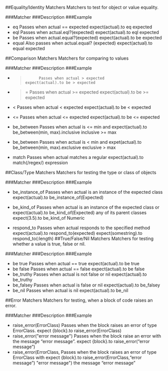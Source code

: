 ##Equality/Identity Matchers
Matchers to test for object or value equality.

###Matcher  ###Description                              ###Example
* eq        Passes when actual == expected              expect(actual).to eq expected
* eql       Passes when actual.eql?(expected)           expect(actual).to eql expected
* be        Passes when actual.equal?(expected)         expect(actual).to be expected
* equal     Also passes when actual.equal? (expected)   expect(actual).to equal expected

##Comparison Matchers
Matchers for comparing to values

###Matcher    ###Description                            ###Example
* >           Passes when actual > expected             expect(actual).to be > expected
* >=          Passes when actual >= expected            expect(actual).to be >= expected
* <           Passes when actual < expected             expect(actual).to be < expected
* <=          Passes when actual <= expected            expect(actual).to be <= expected

* be_between  Passes when actual is <= min and          expect(actual).to be_between(min, max).inclusive
  inclusive   >= max

* be_between  Passes when actual is < min and           expet(actual).to be_between(min, max).exclusive
  exclusive   > max

* match       Passes when actual matches a regular      expect(actual).to match(/regex/)
              expression

##Class/Type Matchers
Matchers for testing the type or class of objects

###Matcher        ###Description                                              ###Example
* be_instance_of  Passes when actual is an instance of the expected class     expect(actual).to be_instance_of(Expected)

* be_kind_of      Passes when actual is an instance of the expected class or  expect(actual).to be_kind_of(Expected)
                  any of its parent classes                                   expect(3.5).to be_kind_of Numeric

* respond_to      Passes when actual responds to the specified method         expect(actual).to respond_to(expected)
                                                                              expect(somestring).to respond_to(:length)
##True/False/Nil Matchers
Matchers for testing whether a value is true, false or nil.

###Matcher    ###Description                            ###Example
* be true	    Passes when actual == true	              expect(actual).to be true
* be false	  Passes when actual == false	              expect(actual).to be false
* be_truthy	  Passes when actual is not false or nil    expect(actual).to be_truthy
* be_falsey	  Passes when actual is false or nil	      expect(actual).to be_falsey
* be_nil	    Passes when actual is nil	                expect(actual).to be_nil

##Error Matchers
Matchers for testing, when a block of code raises an error.

###Matcher                        ###Description                                                           ###Example
* raise_error(ErrorClass)	        Passes when the block raises an error of type ErrorClass.	               expect {block}.to raise_error(ErrorClass)
* raise_error("error message")	  Passes when the block raise an error with the message “error message”.   expect {block}.to raise_error(“error message”)
* raise_error(ErrorClass,         Passes when the block raises an error of type ErrorClass with            expect {block}.to raise_error(ErrorClass,“error message”)
  "error message")                the message “error message”
